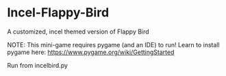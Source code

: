 # Incel-Flappy-Bird
A customized, incel themed version of Flappy Bird

NOTE: This mini-game requires pygame (and an IDE) to run!
Learn to install pygame here: https://www.pygame.org/wiki/GettingStarted

Run from incelbird.py 
